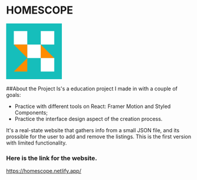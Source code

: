 # HOMESCOPE
![Homescope logo](https://github.com/joaolavelino/portifolio-homescope/blob/master/public/logo192.png)

##About the Project
Is's a education project I made in with a couple of goals:

 - Practice with different tools on React: Framer Motion and Styled Components;
 - Practice the interface design aspect of the creation process.
 
It's a real-state website that gathers info from a small JSON file,  and its prossible for the user to add and remove the listings. This is the first version with limited functionality. 


### Here is the link for the website.
https://homescope.netlify.app/


